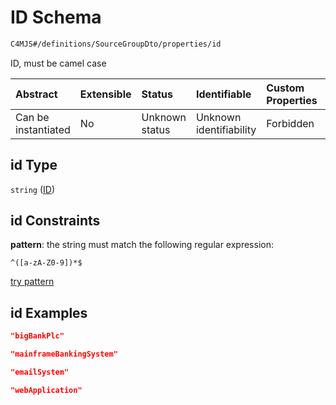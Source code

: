 # ID Schema

```txt
C4MJS#/definitions/SourceGroupDto/properties/id
```

ID, must be camel case

| Abstract            | Extensible | Status         | Identifiable            | Custom Properties | Additional Properties | Access Restrictions | Defined In                                                                            |
| :------------------ | :--------- | :------------- | :---------------------- | :---------------- | :-------------------- | :------------------ | :------------------------------------------------------------------------------------ |
| Can be instantiated | No         | Unknown status | Unknown identifiability | Forbidden         | Allowed               | none                | [source-workspace.schema.json\*](source-workspace.schema.json "open original schema") |

## id Type

`string` ([ID](source-workspace-definitions-group-properties-id.md))

## id Constraints

**pattern**: the string must match the following regular expression:&#x20;

```regexp
^([a-zA-Z0-9])*$
```

[try pattern](https://regexr.com/?expression=%5E\(%5Ba-zA-Z0-9%5D\)*%24 "try regular expression with regexr.com")

## id Examples

```json
"bigBankPlc"
```

```json
"mainframeBankingSystem"
```

```json
"emailSystem"
```

```json
"webApplication"
```
